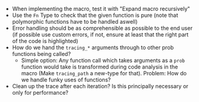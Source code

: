 - When implementing the macro, test it with "Expand macro recursively"
- Use the `Fn` Type to check that the given function is pure (note that polymorphic functions have to be handled aswell)
- Error handling should be as comprehensible as possible to the end user (if possible use custom errors, if not, ensure at least that the right part of the code is highlighted)
- How do we hand the `tracing_*` arguments through to other prob functions being called?
  - Simple option: Any function call which takes arguments as a `prob` function would take is transformed during code analysis in the macro (Make `tracing_path` a new-type for that). Problem: How do we handle funky uses of functions?
- Clean up the trace after each iteration? Is this principally necessary or only for performance?
